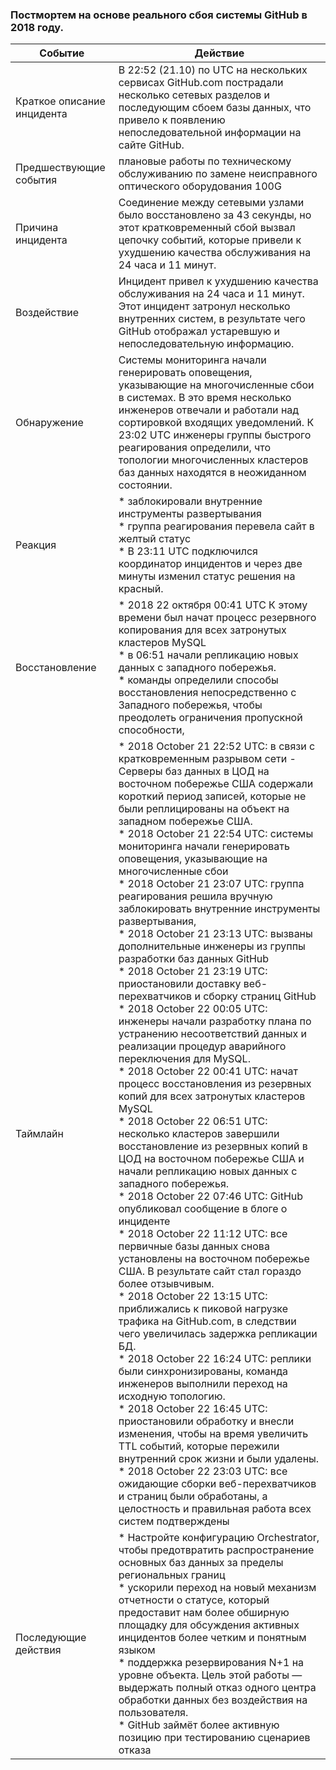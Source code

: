 ###  Постмортем на основе реального сбоя системы GitHub в 2018 году.

| Событие                    | Действие                                                                                                                                                                                                                                                                                                                                                                                                                                                                                                                                                                                                                                                                                                                                                                                                                                                                                                                                                                                                                                                                                                                                                                                                                                                                                                                                                                                                                                                                                                                                                                                                                                                                                                                                                                                                                                                                                                                                                                                                                                           |
|----------------------------|----------------------------------------------------------------------------------------------------------------------------------------------------------------------------------------------------------------------------------------------------------------------------------------------------------------------------------------------------------------------------------------------------------------------------------------------------------------------------------------------------------------------------------------------------------------------------------------------------------------------------------------------------------------------------------------------------------------------------------------------------------------------------------------------------------------------------------------------------------------------------------------------------------------------------------------------------------------------------------------------------------------------------------------------------------------------------------------------------------------------------------------------------------------------------------------------------------------------------------------------------------------------------------------------------------------------------------------------------------------------------------------------------------------------------------------------------------------------------------------------------------------------------------------------------------------------------------------------------------------------------------------------------------------------------------------------------------------------------------------------------------------------------------------------------------------------------------------------------------------------------------------------------------------------------------------------------------------------------------------------------------------------------------------------------|
| Краткое описание инцидента | В 22:52 (21.10) по UTC на нескольких сервисах GitHub.com пострадали несколько сетевых разделов и последующим сбоем базы данных, что привело к появлению непоследовательной информации на сайте GitHub.                                                                                                                                                                                                                                                                                                                                                                                                                                                                                                                                                                                                                                                                                                                                                                                                                                                                                                                                                                                                                                                                                                                                                                                                                                                                                                                                                                                                                                                                                                                                                                                                                                                                                                                                                                                                                                             |
| Предшествующие события     | плановые работы по техническому обслуживанию по замене неисправного оптического оборудования 100G                                                                                                                                                                                                                                                                                                                                                                                                                                                                                                                                                                                                                                                                                                                                                                                                                                                                                                                                                                                                                                                                                                                                                                                                                                                                                                                                                                                                                                                                                                                                                                                                                                                                                                                                                                                                                                                                                                                                                  |
| Причина инцидента          | Соединение между сетевыми узлами было восстановлено за 43 секунды, но этот кратковременный сбой вызвал цепочку событий, которые привели к ухудшению качества обслуживания на 24 часа и 11 минут.                                                                                                                                                                                                                                                                                                                                                                                                                                                                                                                                                                                                                                                                                                                                                                                                                                                                                                                                                                                                                                                                                                                                                                                                                                                                                                                                                                                                                                                                                                                                                                                                                                                                                                                                                                                                                                                   |
| Воздействие                | Инцидент привел к ухудшению качества обслуживания на 24 часа и 11 минут. Этот инцидент затронул несколько внутренних систем, в результате чего GitHub отображал устаревшую и непоследовательную информацию.                                                                                                                                                                                                                                                                                                                                                                                                                                                                                                                                                                                                                                                                                                                                                                                                                                                                                                                                                                                                                                                                                                                                                                                                                                                                                                                                                                                                                                                                                                                                                                                                                                                                                                                                                                                                                                        |
| Обнаружение                | Системы мониторинга начали генерировать оповещения, указывающие на многочисленные сбои в системах. В это время несколько инженеров отвечали и работали над сортировкой входящих уведомлений. К 23:02 UTC инженеры группы быстрого реагирования определили, что топологии многочисленных кластеров баз данных находятся в неожиданном состоянии.                                                                                                                                                                                                                                                                                                                                                                                                                                                                                                                                                                                                                                                                                                                                                                                                                                                                                                                                                                                                                                                                                                                                                                                                                                                                                                                                                                                                                                                                                                                                                                                                                                                                                                    |
| Реакция                    | * заблокировали внутренние инструменты развертывания<br/> * группа реагирования перевела сайт в желтый статус <br/> * В 23:11 UTC подключился координатор инцидентов и через две минуты изменил статус решения на красный.                                                                                                                                                                                                                                                                                                                                                                                                                                                                                                                                                                                                                                                                                                                                                                                                                                                                                                                                                                                                                                                                                                                                                                                                                                                                                                                                                                                                                                                                                                                                                                                                                                                                                                                                                                                                                         |
| Восстановление             | * 2018 22 октября 00:41 UTC К этому времени был начат процесс резервного копирования для всех затронутых кластеров MySQL <br/> * в 06:51 начали репликацию новых данных с западного побережья. <br/> * команды определили способы восстановления непосредственно с Западного побережья, чтобы преодолеть ограничения пропускной способности,                                                                                                                                                                                                                                                                                                                                                                                                                                                                                                                                                                                                                                                                                                                                                                                                                                                                                                                                                                                                                                                                                                                                                                                                                                                                                                                                                                                                                                                                                                                                                                                                                                                                                                       |
| Таймлайн                   | * 2018 October 21 22:52 UTC: в связи с кратковременным разрывом сети - Серверы баз данных в ЦОД на восточном побережье США содержали короткий период записей, которые не были реплицированы на объект на западном побережье США.<br/> * 2018 October 21 22:54 UTC: системы мониторинга начали генерировать оповещения, указывающие на многочисленные сбои<br/> * 2018 October 21 23:07 UTC: группа реагирования решила вручную заблокировать внутренние инструменты развертывания, <br/> * 2018 October 21 23:13 UTC: вызваны дополнительные инженеры из группы разработки баз данных GitHub<br/> * 2018 October 21 23:19 UTC: приостановили доставку веб-перехватчиков и сборку страниц GitHub<br/> * 2018 October 22 00:05 UTC: инженеры начали разработку плана по устранению несоответствий данных и реализации процедур аварийного переключения для MySQL.<br/> * 2018 October 22 00:41 UTC: начат процесс восстановления из резервных копий для всех затронутых кластеров MySQL<br/> * 2018 October 22 06:51 UTC: несколько кластеров завершили восстановление из резервных копий в ЦОД на восточном побережье США и начали репликацию новых данных с западного побережья.<br/> * 2018 October 22 07:46 UTC: GitHub опубликовал сообщение в блоге о инциденте<br/> * 2018 October 22 11:12 UTC: все первичные базы данных снова установлены на восточном побережье США. В результате сайт стал гораздо более отзывчивым.<br/> * 2018 October 22 13:15 UTC: приближались к пиковой нагрузке трафика на GitHub.com, в следствии чего увеличилась задержка репликации БД.<br/> * 2018 October 22 16:24 UTC: реплики были синхронизированы, команда инженеров выполнили переход на исходную топологию.<br/> * 2018 October 22 16:45 UTC: приостановили обработку и внесли изменения, чтобы на время увеличить TTL событий, которые пережили внутренний срок жизни и были удалены.<br/> * 2018 October 22 23:03 UTC: все ожидающие сборки веб-перехватчиков и страниц были обработаны, а целостность и правильная работа всех систем подтверждены |
| Последующие действия       | * Настройте конфигурацию Orchestrator, чтобы предотвратить распространение основных баз данных за пределы региональных границ<br/> * ускорили переход на новый механизм отчетности о статусе, который предоставит нам более обширную площадку для обсуждения активных инцидентов более четким и понятным языком <br/> * поддержка резервирования N+1 на уровне объекта. Цель этой работы — выдержать полный отказ одного центра обработки данных без воздействия на пользователя. <br/> * GitHub займёт более активную позицию при тестированию сценариев отказа                                                                                                                                                                                                                                                                                                                                                                                                                                                                                                                                                                                                                                                                                                                                                                                                                                                                                                                                                                                                                                                                                                                                                                                                                                                                                                                                                                                                                                                                                   |
